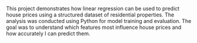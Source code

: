 This project demonstrates how linear regression can be used to predict house prices using a structured dataset of residential properties. The analysis was conducted using Python for model training and evaluation. The goal was to understand which features most influence house prices and how accurately I can predict them.
